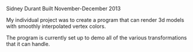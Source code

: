 Sidney Durant
Built November-December 2013

My individual project was to create a program that can render 3d models with
smoothly interpolated vertex colors.

The program is currently set up to demo all of the various transformations that
it can handle.
